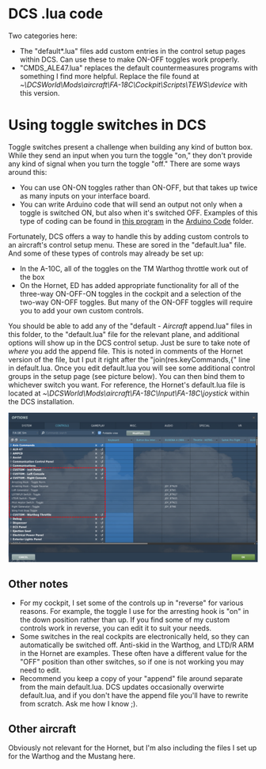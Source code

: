 # DCS .lua code

Two categories here:
* The "default\*.lua" files add custom entries in the control setup pages within DCS.  Can use these to make 
ON-OFF toggles work properly.
* "CMDS_ALE47.lua" replaces the default countermeasures programs with something I find more helpful.  Replace
the file found at *~\DCSWorld\Mods\aircraft\FA-18C\Cockpit\Scripts\TEWS\device* with this version.

# Using toggle switches in DCS

Toggle switches present a challenge when building any kind of button box.  While they send an input when you
turn the toggle "on," they don't provide any kind of signal when you turn the toggle "off."  There are some
ways around this:
* You can use ON-ON toggles rather than ON-OFF, but that takes up twice as many inputs on your interface board.
* You can write Arduino code that will send an output not only when a toggle is switched ON, but also when it's switched OFF.
Examples of this type of coding can be found in
[this program](https://github.com/ColdFrontWI/Hornet_Cockpit/blob/master/Arduino%20Code/05_Hornet_AMPCD_CMS.ino) in the
[Arduino Code](https://github.com/ColdFrontWI/Hornet_Cockpit/tree/master/Arduino%20Code) folder.

Fortunately, DCS offers a way to handle this by adding custom controls to an aircraft's control setup menu.  These are
sored in the "default.lua" file.  And some of these types of controls may already be set up:
* In the A-10C, all of the toggles on the TM Warthog throttle work out of the box
* On the Hornet, ED has added appropriate functionality for all of the three-way ON-OFF-ON toggles in the cockpit and a
selection of the two-way ON-OFF toggles.  But many of the ON-OFF toggles will require you to add your own custom controls.

You should be able to add any of the "default - *Aircraft* append.lua" files in this folder, to the "default.lua"
file for the relevant plane, and additional options will show up in the DCS control setup.  Just be sure to take
note of *where* you add the append file.  This is noted in comments of the Hornet version of the file, but I put it
right after the "join(res.keyCommands,{" line in default.lua.  Once you edit
default.lua you will see some additional control groups in the setup page (see picture below).
You can then bind them to whichever switch you want.  For reference, the Hornet's default.lua file is located at
*~\DCSWorld\Mods\aircraft\FA-18C\Input\FA-18C\joystick* within the DCS installation.
  
<img src="Custom_control_screenshot.PNG" width=1000>

## Other notes
* For my cockpit, I set some of the controls up in "reverse" for various reasons.  For example, the toggle I
use for the arresting hook is "on" in the down position rather than up.  If you find some of my custom controls
work in reverse, you can edit it to suit your needs.
* Some switches in the real cockpits are electronically held, so they can automatically be switched off.  Anti-skid
in the Warthog, and LTD/R ARM in the Hornet are examples.  These often have a different value for the "OFF" position
than other switches, so if one is not working you may need to edit.
* Recommend you keep a copy of your "append" file around separate from the main default.lua.  DCS updates occasionally
overwirte default.lua, and if you don't have the append file you'll have to rewrite from scratch.  Ask me how I know ;).

## Other aircraft

Obviously not relevant for the Hornet, but I'm also including the files I set up for the Warthog and the Mustang here.
